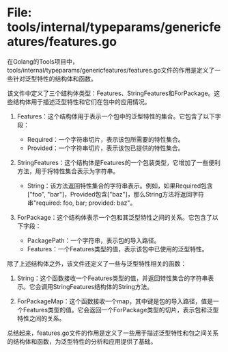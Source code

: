 # File: tools/internal/typeparams/genericfeatures/features.go

在Golang的Tools项目中，tools/internal/typeparams/genericfeatures/features.go文件的作用是定义了一些针对泛型特性的结构体和函数。

该文件中定义了三个结构体类型：Features、StringFeatures和ForPackage。这些结构体用于描述泛型特性和它们在包中的应用情况。

1. Features：这个结构体用于表示一个包中的泛型特性的集合。它包含了以下字段：

   - Required：一个字符串切片，表示该包所需要的特性集合。
   - Provided：一个字符串切片，表示该包已提供的特性集合。

2. StringFeatures：这个结构体是Features的一个包装类型，它增加了一些便利方法，用于将特性集合表示为字符串。

   - String：该方法返回特性集合的字符串表示。例如，如果Required包含["foo", "bar"]，Provided包含["baz"]，那么String方法将返回字符串"required: foo, bar; provided: baz"。

3. ForPackage：这个结构体表示一个包和其泛型特性之间的关系。它包含了以下字段：

   - PackagePath：一个字符串，表示包的导入路径。
   - Features：一个Features类型的值，表示该包中已使用的泛型特性。

除了上述结构体之外，该文件还定义了一些与泛型特性相关的函数：

1. String：这个函数接收一个Features类型的值，并返回特性集合的字符串表示。它会调用StringFeatures结构体的String方法。

2. ForPackageMap：这个函数接收一个map，其中键是包的导入路径，值是一个Features类型的值。它会返回一个ForPackage类型的切片，表示包和泛型特性之间的关系。

总结起来，features.go文件的作用是定义了一些用于描述泛型特性和包之间关系的结构体和函数，为泛型特性的分析和应用提供了基础。

